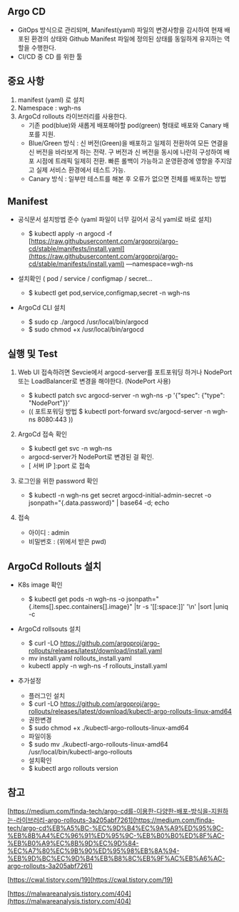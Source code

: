 ## Argo CD

   * GitOps 방식으로 관리되며, Manifest(yaml) 파일의 변경사항을 감시하여 현재 배포된 환경의 상태와 Github Manifest 파일에 정의된 상태를 동일하게 유지하는 역할을 수행한다. 
   * CI/CD 중 CD 를 위한 툴

## 중요 사항
  1. manifest (yaml) 로 설치   
  2. Namespace : wgh-ns   
  3. ArgoCd rollouts 라이브러리를 사용한다.   
     * 기존 pod(blue)와 새롭게 배포해야할 pod(green) 형태로 배포와 Canary 배포를 지원.   
     * Blue/Green 방식 : 신 버전(Green)을 배포하고 일제히 전환하여 모든 연결을 신 버전을 바라보게 하는 전략. 구 버전과 신 버전을 동시에 나란히 구성하여 배포 시점에 트래픽 일제히 전환. 빠른 롤백이 가능하고 운영환경에 영향을 주지않고 실제 서비스 환경에서 테스트 가능.   
     * Canary 방식 : 일부만 테스트를 해본 후 오류가 없으면 전체를 배포하는 방법   
   
## Manifest

- 공식문서 설치방법 준수 (yaml 파일이 너무 길어서 공식 yaml로 바로 설치)
   * $ kubectl apply -n argocd -f [https://raw.githubusercontent.com/argoproj/argo-cd/stable/manifests/install.yaml](https://raw.githubusercontent.com/argoproj/argo-cd/stable/manifests/install.yaml) —namespace=wgh-ns    
    
- 설치확인  ( pod / service / configmap / secret…
   * $ kubectl get pod,service,configmap,secret -n wgh-ns
    
- ArgoCd CLI 설치
   * $ sudo cp ./argocd /usr/local/bin/argocd
   * $ sudo chmod +x /usr/local/bin/argocd

## 실행 및 Test
1. Web UI 접속하려면 Sevcie에서 argocd-server를 포트포워딩 하거나 NodePort 또는 LoadBalancer로 변경을 해야한다. (NodePort 사용)
   * $ kubectl patch svc argocd-server -n wgh-ns -p '{"spec": {"type": "NodePort"}}’
   * (( 포트포워딩 방법 $ kubectl port-forward svc/argocd-server -n wgh-ns 8080:443 ))
    
2. ArgoCd 접속 확인
   * $ kubectl get svc -n wgh-ns
   * argocd-server가 NodePort로 변경된 걸 확인.
   * [ 서버 IP ]:port 로 접속
    
3. 로그인을 위한 password 확인
   * $ kubectl -n wgh-ns get secret argocd-initial-admin-secret -o jsonpath="{.data.password}" | base64 -d; echo
    
4. 접속
   * 아이디 : admin
   * 비밀번호 : (위에서 받은 pwd)
    

## ArgoCd Rollouts 설치
 * K8s image 확인
   * $ kubectl get pods -n wgh-ns -o jsonpath="{.items[].spec.containers[].image}" |tr -s '[[:space:]]' '\n' |sort |uniq -c
 * ArgoCd rollsouts 설치
   * $ curl -LO https://github.com/argoproj/argo-rollouts/releases/latest/download/install.yaml
   * mv install.yaml rollouts_install.yaml
   * kubectl apply -n wgh-ns -f rollouts_install.yaml
   
 * 추가설정
   * 플러그인 설치
    * $ curl -LO https://github.com/argoproj/argo-rollouts/releases/latest/download/kubectl-argo-rollouts-linux-amd64
   * 권한변경
    * $ sudo chmod +x ./kubectl-argo-rollouts-linux-amd64
   * 파일이동
    * $ sudo mv ./kubectl-argo-rollouts-linux-amd64 /usr/local/bin/kubectl-argo-rollouts
   * 설치확인
    * $ kubectl argo rollouts version

## 참고
  [https://medium.com/finda-tech/argo-cd를-이용한-다양한-배포-방식을-지원하는-라이브러리-argo-rollouts-3a205abf7261](https://medium.com/finda-tech/argo-cd%EB%A5%BC-%EC%9D%B4%EC%9A%A9%ED%95%9C-%EB%8B%A4%EC%96%91%ED%95%9C-%EB%B0%B0%ED%8F%AC-%EB%B0%A9%EC%8B%9D%EC%9D%84-%EC%A7%80%EC%9B%90%ED%95%98%EB%8A%94-%EB%9D%BC%EC%9D%B4%EB%B8%8C%EB%9F%AC%EB%A6%AC-argo-rollouts-3a205abf7261)

  [https://cwal.tistory.com/19](https://cwal.tistory.com/19)
  
  [https://malwareanalysis.tistory.com/404](https://malwareanalysis.tistory.com/404)
